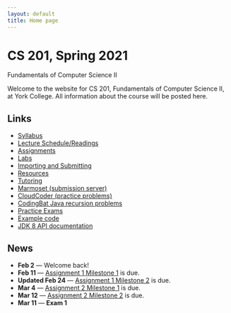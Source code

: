 ```yaml
---
layout: default
title: Home page
---
```


# CS 201, Spring 2021

<div id="subtitle">Fundamentals of Computer Science II</div>

Welcome to the website for CS 201, Fundamentals of Computer Science II, at York College.  All information about the course will be posted here.

## Links

* [Syllabus](syllabus.html)
* [Lecture Schedule/Readings](schedule.html)
* [Assignments](assign/index.html)
* [Labs](labs/index.html)
* [Importing and Submitting](resources/importSubmit.html)
* [Resources](resources/index.html)
* [Tutoring](tutoring.html)
* [Marmoset (submission server)](https://cs.ycp.edu/marmoset)
* [CloudCoder (practice problems)](https://cs.ycp.edu/cloudcoder)
* [CodingBat Java recursion problems](http://codingbat.com/java/Recursion-1)
* [Practice Exams](practice/index.html)
* [Example code](examples/index.html)
* [JDK 8 API documentation](https://docs.oracle.com/javase/8/docs/api/)

## News

* **Feb 2** &mdash; Welcome back!
* **Feb 11** &mdash; [Assignment 1 Milestone 1](assign/assign01.html) is due.
* **Updated Feb 24** &mdash; [Assignment 1 Milestone 2](assign/assign01.html) is due.
* **Mar 4** &mdash; [Assignment 2 Milestone 1](assign/assign02.html) is due.
* **Mar 12** &mdash; [Assignment 2 Milestone 2](assign/assign02.html) is due.
* **Mar 11** &mdash; **Exam 1**


<!--
* **Sept 10** &mdash; [Assignment 1](assign/assign01.html) is due.
* **Sept 17** &mdash; [Assignment 2](assign/assign02.html) is due.
* **Sept 28** &mdash; [Assignment 3](assign/assign03.html) is due.
* **Sept 30** &mdash; **Exam 1**
* **Oct 13** &mdash; [Assignment 4 Milestone 1](assign/assign04.html) is due.
* **Oct 26** &mdash; [Assignment 4 Milestone 2](assign/assign04.html) is due.
* **Oct 28** &mdash; **Exam 2**
* **Nov 10** &mdash; [Assignment 5 Milestone 1](assign/assign05.html) is due.
* **Nov 20** &mdash; **Exam 3**
* **Nov 24** &mdash; [Assignment 5 Milestone 2](assign/assign05.html) is due.
* **FRIDAY Dec 4 10:15am-12:15pm - FINAL EXAM CS201.101 (10:00am section)**
* **FRIDAY Dec 4 12:45pm-2:45pm - FINAL EXAM CS201.102 (12:00pm section)**


* **Jan 23** &mdash; Welcome back!
* **Feb 5** &mdash; [Assignment 1](assign/assign01.html) is due.
* **Feb 12** &mdash; [Assignment 2](assign/assign02.html) is due.
* **Feb 25** &mdash; [Assignment 3](assign/assign03.html) is due.
* **Feb 27** &mdash; **Exam 1**
* **Mar 3,5 - NO CLASS (Winter Break)**
* **Updated Mar 23** &mdash; [Assignment 4 Milestone 1](assign/assign04.html) is due.
* **Updated Apr 6** &mdash; [Assignment 4 Milestone 2](assign/assign04.html) is due.
* **Updated Apr 7** &mdash; **Exam 2**
* **Apr 9 - NO CLASS (Spring Break)**
* **Apr 23** &mdash; [Assignment 5 Milestone 1](assign/assign05.html) is due.
* **May 5** &mdash; **Exam 3**
* **Updated May 7** &mdash; [Assignment 5 Milestone 2](assign/assign05.html) is due.
* **TUESDAY May 12 10:15am-12:15pm - FINAL EXAM CS201.101 (11am section)**
* **THURSDAY May 14 10:15am-12:15pm - FINAL EXAM CS201.102 (12:30pm section)**
-->